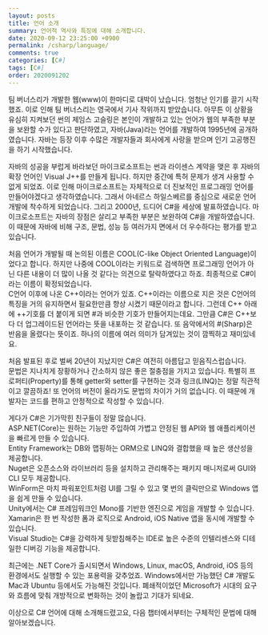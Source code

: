 ```yaml
---
layout: posts
title: 언어 소개
summary: 언어적 역사와 특징에 대해 소개합니다.
date: 2020-09-12 23:25:00 +0900
permalink: /csharp/language/
comments: true
categories: [C#]
tags: [C#]
order: 2020091202
---
```


팀 버너스리가 개발한 웹(www)이 한마디로 대박이 났습니다. 엄청난 인기를 끌기 시작했죠. 이로 인해 팀 버너스리는 영국에서 기사 작위까지 받았습니다. 아무튼 이 상황을 유심히 지켜보던 썬의 제임스 고슬링은 본인이 개발하고 있는 언어가 웹의 부족한 부분을 보완할 수가 있다고 판단하였고, 자바(Java)라는 언어를 개발하여 1995년에 공개하였습니다. 자바는 등장 이후 수많은 개발자들과 회사에게 사랑을 받으며 인기 고공행진을 하기 시작했습니다.

자바의 성공을 부럽게 바라보던 마이크로소프트는 썬과 라이센스 계약을 맺은 후 자바의 확장 언어인 Visual J++를 만들게 됩니다. 하지만 중간에 특허 문제가 생겨 사용할 수 없게 되었죠. 이로 인해 마이크로소프트는 자체적으로 더 진보적인 프로그래밍 언어를 만들어야겠다고 생각하였습니다. 그래서 아네르스 하일스베르를 중심으로 새로운 언어 개발에 착수하게 되었습니다. 그리고 2000년, 드디어 C#을 세상에 발표하였습니다. 마이크로소프트는 자바의 장점은 살리고 부족한 부분은 보완하여 C#을 개발하였습니다. 이 때문에 자바에 비해 구조, 문법, 성능 등 여러가지 면에서 더 우수하다는 평가를 받고 있습니다.

처음 언어가 개발될 때 논의된 이름은 COOL(C-like Object Oriented Language)이었다고 합니다. 하지만 나중에 COOL이라는 키워드로 검색하면 프로그래밍 언어가 아닌 다른 내용이 더 많이 나올 것 같다는 의견으로 탈락하였다고 하죠. 최종적으로 C#이라는 이름이 확정되었습니다.<br />
C언어 이후에 나온 C++이라는 언어가 있죠. C++이라는 이름으로 지은 것은 C언어의 특징을 거의 유지하면서 필요한만큼 향상 시켰기 때문이라고 합니다. 그런데 C++ 아래에 ++기호를 더 붙이게 되면 #과 비슷한 기호가 만들어지는데요. 그만큼 C#은 C++보다 더 업그레이드된 언어라는 뜻을 내포하는 것 같습니다. 또 음악에서의 #(Sharp)은 반음을 올렸다는 뜻이죠. 하나의 이름에 여러 의미가 담겨있는 것이 깜찍하고 재미있네요.

처음 발표된 후로 벌써 20년이 지났지만 C#은 여전히 아름답고 믿음직스럽습니다.<br />
문법은 지나치게 장황하거나 간소하지 않은 좋은 절충점을 가지고 있습니다. 특별히 프로퍼티(Property)를 통해 getter와 setter를 구현하는 것과 링크(LINQ)는 정말 직관적이고 깔끔하죠! 또 언어의 버전이 올라가도 문법의 차이가 거의 없습니다. 이 때문에 개발자는 코드를 편하고 안정적으로 작성할 수 있습니다.

게다가 C#은 기가막힌 친구들이 정말 많습니다.<br />
ASP.NET(Core)는 원하는 기능만 주입하여 가볍고 안정된 웹 API와 웹 애플리케이션을 빠르게 만들 수 있습니다.<br />
Entity Framework는 DB와 맵핑하는 ORM으로 LINQ와 결합했을 때 높은 생산성을 제공합니다.<br />
Nuget은 오픈소스와 라이브러리 등을 설치하고 관리해주는 패키지 매니저로써 GUI와 CLI 모두 제공합니다.<br />
WinForm은 마치 파워포인트처럼 UI를 그릴 수 있고 몇 번의 클릭만으로 Windows 앱을 쉽게 만들 수 있습니다.<br />
Unity에서는 C# 프레임워크인 Mono를 기반한 엔진으로 게임을 개발할 수 있습니다.<br />
Xamarin은 한 번 작성한 폼과 로직으로 Android, iOS Native 앱을 동시에 개발할 수 있습니다.<br />
Visual Studio는 C#을 강력하게 뒷받침해주는 IDE로 높은 수준의 인텔리센스와 디테일한 디버깅 기능을 제공합니다.

최근에는 .NET Core가 출시되면서 Windows, Linux, macOS, Android, iOS 등의 환경에서도 실행할 수 있는 포용력을 갖추었죠. Windows에서만 가능했던 C# 개발도 Mac과 Ubuntu 등에서도 가능해진 것입니다. 폐쇄적이었던 Microsoft가 시대의 요구와 흐름에 맞춰 개방적으로 변화하는 것이 놀랍고 기대가 되네요.

이상으로 C# 언어에 대해 소개해드렸고요, 다음 챕터에서부터는 구체적인 문법에 대해 알아보겠습니다.
